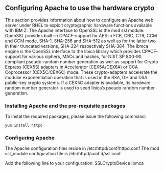 ## Configuring Apache to use the hardware crypto
This section provides information about how to configure an Apache web server under RHEL to exploit cryptographic hardware functions available with IBM Z.
The Apache interface to OpenSSL is the mod ssl module. OpenSSL provides built-in CPACF-support for AES in ECB, CBC, CTR, CCM and GCM mode, SHA-1, SHA-256 and SHA-512 as well as for the latter two in their truncated versions, SHA-224 respectively SHA-384. The ibmca engine is the OpenSSL interface to the libica library which provides CPACF-support for various ciphers, MACs and hashes, for NIST SP 800-90 compliant pseudo-random number generation as well as support for Crypto Express (CEX5S) adapters in Accelerator (CEX5A/CEX6A) or CCA Coprocessor (CEX5C/CEX6C) mode. These crypto-adapters accelerate the modular exponentiation operation that is used in the RSA, DH and DSA public-key crypto systems. If a CEX5C adapter is available, its hardware random number generator is used to seed libica’s pseudo random number generation.

### Installing Apache and the pre-requisite packages
To instal the required packages, please issue the following command:
```
yum install httpd
```

### Configuring Apache
The Apache configuration files reside in /etc/httpd/conf/httpd.conf
The mod ssl_module configuration file is /etc/httpd/conf.d/ssl.conf

Add the following line to your configuration:
SSLCryptoDevice ibmca
